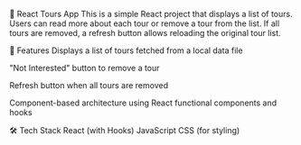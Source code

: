 🧳 React Tours App
This is a simple React project that displays a list of tours. Users can read more about each tour or remove a tour from the list. If all tours are removed, a refresh button allows reloading the original tour list.

🚀 Features
Displays a list of tours fetched from a local data file

"Not Interested" button to remove a tour

Refresh button when all tours are removed

Component-based architecture using React functional components and hooks

🛠️ Tech Stack
React (with Hooks)
JavaScript
CSS (for styling)
